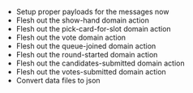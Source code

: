  - Setup proper payloads for the messages now
 - Flesh out the show-hand domain action
 - Flesh out the pick-card-for-slot domain action
 - Flesh out the vote domain action
 - Flesh out the queue-joined domain action
 - Flesh out the round-started domain action
 - Flesh out the candidates-submitted domain action
 - Flesh out the votes-submitted domain action
 - Convert data files to json
